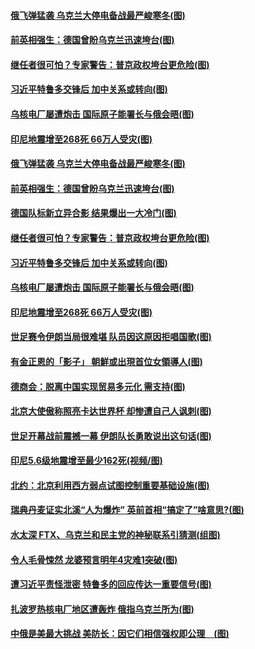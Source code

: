#### [俄飞弹猛袭 乌克兰大停电备战最严峻寒冬(图)](../pages/p9/1022511.md) 
#### [前英相强生：德国曾盼乌克兰迅速垮台(图)](../pages/p9/1022504.md) 
#### [继任者很可怕？专家警告：普京政权垮台更危险(图)](../pages/p9/1022395.md) 
#### [习近平特鲁多交锋后 加中关系或转向(图)](../pages/p9/1022445.md) 
#### [乌核电厂屡遭炮击 国际原子能署长与俄会晤(图)](../pages/p9/1022408.md) 
#### [印尼地震增至268死 66万人受灾(图)](../pages/p9/1022404.md) 
#### [俄飞弹猛袭 乌克兰大停电备战最严峻寒冬(图)](../pages/p9/1022511.md) 
#### [前英相强生：德国曾盼乌克兰迅速垮台(图)](../pages/p9/1022504.md) 
#### [德国队标新立异合影 结果爆出一大冷门(图)](../pages/p9/1022475.md) 
#### [继任者很可怕？专家警告：普京政权垮台更危险(图)](../pages/p9/1022395.md) 
#### [习近平特鲁多交锋后 加中关系或转向(图)](../pages/p9/1022445.md) 
#### [乌核电厂屡遭炮击 国际原子能署长与俄会晤(图)](../pages/p9/1022408.md) 
#### [印尼地震增至268死 66万人受灾(图)](../pages/p9/1022404.md) 
#### [世足赛令伊朗当局很难堪 队员因这原因拒唱国歌(图)](../pages/p9/1022307.md) 
#### [有金正恩的「影子」 朝鮮或出現首位女領導人(图)](../pages/p9/1022303.md) 
#### [德商会：脱离中国实现贸易多元化 需支持(图)](../pages/p9/1022319.md) 
#### [北京大使傲称照亮卡达世界杯 却惨遭自己人讽刺(图)](../pages/p9/1022212.md) 
#### [世足开幕战前震撼一幕 伊朗队长勇敢说出这句话(图)](../pages/p9/1022211.md) 
#### [印尼5.6级地震增至最少162死(视频/图)](../pages/p9/1022269.md) 
#### [北约：北京利用西方弱点试图控制重要基础设施(图)](../pages/p9/1022241.md) 
#### [瑞典丹麦证实北溪“人为爆炸” 英前首相“搞定了”啥意思?(图)](../pages/p9/1022230.md) 
#### [水太深 FTX、乌克兰和民主党的神秘联系引猜测(组图)](../pages/p9/1022198.md) 
#### [令人毛骨悚然 龙婆预言明年4灾难1突破(图)](../pages/p9/1022156.md) 
#### [遭习近平责怪泄密 特鲁多的回应传达一重要信号(图)](../pages/p9/1022143.md) 
#### [扎波罗热核电厂地区遭轰炸 俄指乌克兰所为(图)](../pages/p9/1022165.md) 
#### [中俄是美最大挑战 美防长：因它们相信强权即公理　(图)](../pages/p9/1022130.md) 
